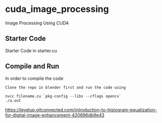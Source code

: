 # cuda_image_processing
Image Processing Using CUDA

## Starter Code

Starter Code in starter.cu

## Compile and Run

In order to compile the code 

```
Clone the repo in blender first and run the code using

nvcc filename.cu `pkg-config --libs --cflags opencv`
./a.out
```

https://levelup.gitconnected.com/introduction-to-histogram-equalization-for-digital-image-enhancement-420696db9e43
